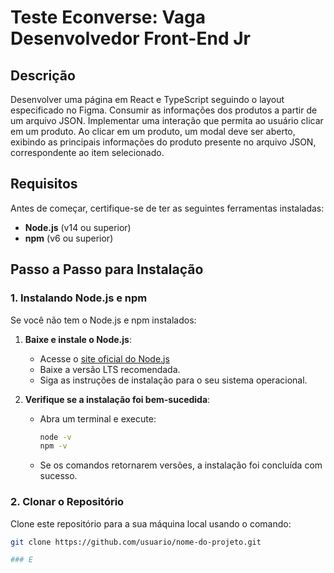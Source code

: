 # Teste Econverse: Vaga Desenvolvedor Front-End Jr

## Descrição
 Desenvolver uma página em React e TypeScript seguindo o layout especificado no Figma. 
 Consumir as informações dos produtos a partir de um arquivo JSON.
 Implementar uma interação que permita ao usuário clicar em um produto.
  Ao clicar em um produto, um modal deve ser aberto, exibindo as principais informações do produto presente no arquivo JSON, correspondente ao item selecionado.
## Requisitos

Antes de começar, certifique-se de ter as seguintes ferramentas instaladas:

- **Node.js** (v14 ou superior)
- **npm** (v6 ou superior)

## Passo a Passo para Instalação

### 1. Instalando Node.js e npm

Se você não tem o Node.js e npm instalados:

1. **Baixe e instale o Node.js**:
   - Acesse o [site oficial do Node.js](https://nodejs.org/)
   - Baixe a versão LTS recomendada.
   - Siga as instruções de instalação para o seu sistema operacional.

2. **Verifique se a instalação foi bem-sucedida**:
   - Abra um terminal e execute:
     ```bash
     node -v
     npm -v
     ```
   - Se os comandos retornarem versões, a instalação foi concluída com sucesso.

### 2. Clonar o Repositório

Clone este repositório para a sua máquina local usando o comando:

```bash
git clone https://github.com/usuario/nome-do-projeto.git

### E
